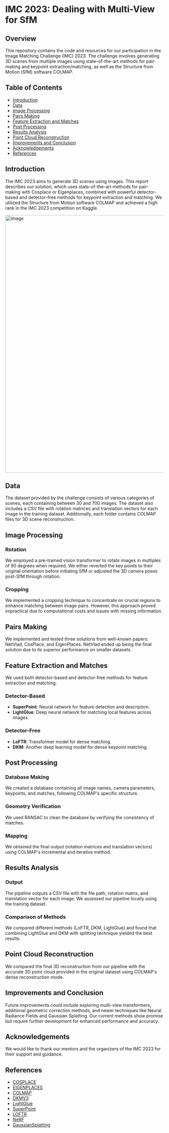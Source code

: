 # IMC 2023: Dealing with Multi-View for SfM

## Overview
This repository contains the code and resources for our participation in the Image Matching Challenge (IMC) 2023. The challenge involves generating 3D scenes from multiple images using state-of-the-art methods for pair-making and keypoint extraction/matching, as well as the Structure from Motion (SfM) software COLMAP.

## Table of Contents
- [Introduction](#introduction)
- [Data](#data)
- [Image Processing](#image-processing)
- [Pairs Making](#pairs-making)
- [Feature Extraction and Matches](#feature-extraction-and-matches)
- [Post Processing](#post-processing)
- [Results Analysis](#results-analysis)
- [Point Cloud Reconstruction](#point-cloud-reconstruction)
- [Improvements and Conclusion](#improvements-and-conclusion)
- [Acknowledgements](#acknowledgements)
- [References](#references)

## Introduction
The IMC 2023 aims to generate 3D scenes using images. This report describes our solution, which uses state-of-the-art methods for pair-making with Cosplace or Eigenplaces, combined with powerful detector-based and detector-free methods for keypoint extraction and matching. We utilized the Structure from Motion software COLMAP and achieved a high rank in the IMC 2023 competition on Kaggle.

<img width="820" alt="image" src="https://github.com/user-attachments/assets/fd15358a-53b1-434c-9be5-32ec4880cadc" />


## Data
The dataset provided by the challenge consists of various categories of scenes, each containing between 30 and 700 images. The dataset also includes a CSV file with rotation matrices and translation vectors for each image in the training dataset. Additionally, each folder contains COLMAP files for 3D scene reconstruction.

## Image Processing
### Rotation
We employed a pre-trained vision transformer to rotate images in multiples of 90 degrees when required. We either reverted the key points to their original orientation before initiating SfM or adjusted the 3D camera poses post-SfM through rotation.

### Cropping
We implemented a cropping technique to concentrate on crucial regions to enhance matching between image pairs. However, this approach proved impractical due to computational costs and issues with missing information.

## Pairs Making
We implemented and tested three solutions from well-known papers: NetVlad, CosPlace, and EigenPlaces. NetVlad ended up being the final solution due to its superior performance on smaller datasets.

## Feature Extraction and Matches
We used both detector-based and detector-free methods for feature extraction and matching.

### Detector-Based
- **SuperPoint**: Neural network for feature detection and description.
- **LightGlue**: Deep neural network for matching local features across images.

### Detector-Free
- **LoFTR**: Transformer model for dense matching.
- **DKM**: Another deep learning model for dense keypoint matching.

## Post Processing
### Database Making
We created a database containing all image names, camera parameters, keypoints, and matches, following COLMAP's specific structure.

### Geometry Verification
We used RANSAC to clean the database by verifying the consistency of matches.

### Mapping
We obtained the final output (rotation matrices and translation vectors) using COLMAP's incremental and iterative method.

## Results Analysis
### Output
The pipeline outputs a CSV file with the file path, rotation matrix, and translation vector for each image. We assessed our pipeline locally using the training dataset.

### Comparison of Methods
We compared different methods (LoFTR, DKM, LightGlue) and found that combining LightGlue and DKM with splitting technique yielded the best results.

## Point Cloud Reconstruction
We compared the final 3D reconstruction from our pipeline with the accurate 3D point cloud provided in the original dataset using COLMAP's dense reconstruction mode.

## Improvements and Conclusion
Future improvements could include exploring multi-view transformers, additional geometric correction methods, and newer techniques like Neural Radiance Fields and Gaussian Splatting. Our current methods show promise but require further development for enhanced performance and accuracy.

## Acknowledgements
We would like to thank our mentors and the organizers of the IMC 2023 for their support and guidance.

## References
- [COSPLACE](https://arxiv.org/abs/2103.01603)
- [EIGENPLACES](https://arxiv.org/abs/2202.01891)
- [COLMAP](https://colmap.github.io/)
- [DKMV3](https://arxiv.org/abs/2103.01900)
- [LightGlue](https://arxiv.org/abs/2103.02000)
- [SuperPoint](https://arxiv.org/abs/1712.07629)
- [LOFTR](https://arxiv.org/abs/2103.01900)
- [NeRF](https://arxiv.org/abs/2003.08934)
- [GaussianSplatting](https://arxiv.org/abs/2106.02023)
